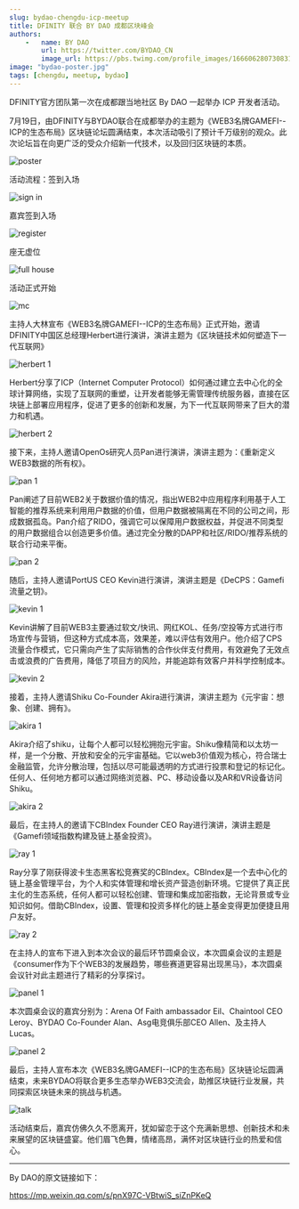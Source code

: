 ```yaml
---
slug: bydao-chengdu-icp-meetup
title: DFINITY 联合 BY DAO 成都区块峰会
authors:
    -   name: BY DAO
        url: https://twitter.com/BYDAO_CN
        image_url: https://pbs.twimg.com/profile_images/1666062807308312578/ArSQTVLX_400x400.jpg
image: "bydao-poster.jpg"
tags: [chengdu, meetup, bydao]
---
```


DFINITY官方团队第一次在成都跟当地社区 By DAO 一起举办 ICP 开发者活动。

<!--truncate-->

7月19日，由DFINITY与BYDAO联合在成都举办的主题为《WEB3名牌GAMEFI--ICP的生态布局》区块链论坛圆满结束，本次活动吸引了预计千万级别的观众。此次论坛旨在向更广泛的受众介绍新一代技术，以及回归区块链的本质。

![poster](./bydao-poster.jpg)

活动流程：签到入场

![sign in](./bydao-reception.jpg)

嘉宾签到入场

![register](./bydao-register.jpg)

座无虚位

![full house](./bydao-audience.jpg)

活动正式开始

![mc](./bydao-mc.jpg)

主持人大林宣布《WEB3名牌GAMEFI--ICP的生态布局》正式开始，邀请DFINITY中国区总经理Herbert进行演讲，演讲主题为《区块链技术如何塑造下一代互联网》

![herbert 1](./bydao-herbert-1.jpg)

Herbert分享了ICP（Internet Computer Protocol）如何通过建立去中心化的全球计算网络，实现了互联网的重塑，让开发者能够无需管理传统服务器，直接在区块链上部署应用程序，促进了更多的创新和发展，为下一代互联网带来了巨大的潜力和机遇。

![herbert 2](./bydao-herbert-2.jpg)

接下来，主持人邀请OpenOs研究人员Pan进行演讲，演讲主题为：《重新定义WEB3数据的所有权》。

![pan 1](./bydao-pan-1.jpg)

Pan阐述了目前WEB2关于数据价值的情况，指出WEB2中应用程序利用基于人工智能的推荐系统来利用用户数据的价值，但用户数据被隔离在不同的公司之间，形成数据孤岛。Pan介绍了RIDO，强调它可以保障用户数据权益，并促进不同类型的用户数据组合以创造更多价值。通过完全分散的DAPP和社区/RIDO/推荐系统的联合行动来平衡。

![pan 2](./bydao-pan-2.jpg)

随后，主持人邀请PortUS CEO Kevin进行演讲，演讲主题是《DeCPS：Gamefi流量之钥》。

![kevin 1](./bydao-kevin-1.png)

Kevin讲解了目前WEB3主要通过软文/快讯、网红KOL、任务/空投等方式进行市场宣传与营销，但这种方式成本高，效果差，难以评估有效用户。他介绍了CPS流量合作模式，它只需向产生了实际销售的合作伙伴支付费用，有效避免了无效点击或浪费的广告费用，降低了项目方的风险，并能追踪有效客户并科学控制成本。

![kevin 2](./bydao-kevin-2.png)

接着，主持人邀请Shiku Co-Founder Akira进行演讲，演讲主题为《元宇宙：想象、创建、拥有》。

![akira 1](./bydao-akira-1.png)

Akira介绍了shiku，让每个人都可以轻松拥抱元宇宙。Shiku像精简和以太坊一样，是一个分散、开放和安全的元宇宙基础。它以web3价值观为核心，符合瑞士金融监管，允许分散治理，包括以尽可能最透明的方式进行投票和登记的标记化。任何人、任何地方都可以通过网络浏览器、PC、移动设备以及AR和VR设备访问Shiku。

![akira 2](./bydao-akira-2.png)

最后，在主持人的邀请下CBIndex Founder CEO Ray进行演讲，演讲主题是《Gamefi领域指数构建及链上基金投资》。

![ray 1](./bydao-ray-1.png)

Ray分享了刚获得波卡生态黑客松竞赛奖的CBIndex。CBIndex是一个去中心化的链上基金管理平台，为个人和实体管理和增长资产营造创新环境。它提供了真正民主化的生态系统，任何人都可以轻松创建、管理和集成加密指数，无论背景或专业知识如何。借助CBIndex，设置、管理和投资多样化的链上基金变得更加便捷且用户友好。

![ray 2](./bydao-ray-2.jpg)

在主持人的宣布下进入到本次会议的最后环节圆桌会议，本次圆桌会议的主题是《consumer作为下个WEB3的发展趋势，哪些赛道更容易出现黑马》，本次圆桌会议针对此主题进行了精彩的分享探讨。

![panel 1](./bydao-panel-1.jpg)

本次圆桌会议的嘉宾分别为：Arena Of Faith ambassador Eil、Chaintool CEO Leroy、BYDAO Co-Founder  Alan、Asg电竞俱乐部CEO Allen、及主持人Lucas。

![panel 2](./bydao-panel-2.png)

最后，主持人宣布本次《WEB3名牌GAMEFI--ICP的生态布局》区块链论坛圆满结束，未来BYDAO将联合更多生态举办WEB3交流会，助推区块链行业发展，共同探索区块链未来的挑战与机遇。

![talk](./bydao-talk.png)

活动结束后，嘉宾仿佛久久不愿离开，犹如留恋于这个充满新思想、创新技术和未来展望的区块链盛宴。他们眉飞色舞，情绪高昂，满怀对区块链行业的热爱和信心。

---
By DAO的原文链接如下：

https://mp.weixin.qq.com/s/pnX97C-VBtwiS_siZnPKeQ